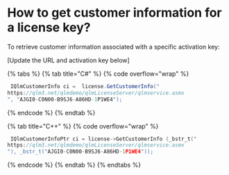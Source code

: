 # How to get customer information for a license key?

To retrieve customer information associated with a specific activation key:

\[Update the URL and activation key below]

{% tabs %}
{% tab title="C#" %}
{% code overflow="wrap" %}
```csharp
 IQlmCustomerInfo ci =  license.GetCustomerInfo("
https://qlm3.net/qlmdemo/qlmLicenseServer/qlmservice.asmx
", "AJGI0-C0N00-B9SJ6-A86HD-1P1WE4");
```
{% endcode %}
{% endtab %}

{% tab title="C++" %}
{% code overflow="wrap" %}
```cpp
 IQlmCustomerInfoPtr ci = license->GetCustomerInfo (_bstr_t("
https://qlm3.net/qlmdemo/qlmLicenseServer/qlmservice.asmx
"), _bstr_t("AJGI0-C0N00-B9SJ6-A86HD-1P1WE4"));
```
{% endcode %}
{% endtab %}
{% endtabs %}

